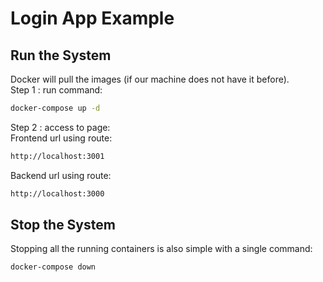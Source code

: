 # Login App Example

## Run the System
Docker will pull the images (if our machine does not have it before).
<br>
Step 1 : run command:
```bash
docker-compose up -d
```

Step 2 : access to page:
<br>
Frontend url using route: 
```bash
http://localhost:3001
```
Backend url using route:
```bash
http://localhost:3000
```

## Stop the System
Stopping all the running containers is also simple with a single command:
```bash
docker-compose down
```
